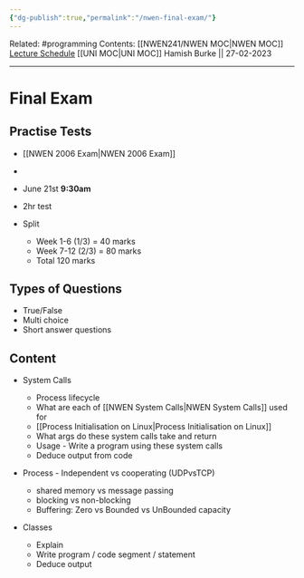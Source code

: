 ```yaml
---
{"dg-publish":true,"permalink":"/nwen-final-exam/"}
---
```


Related: #programming 
Contents: [[NWEN241/NWEN MOC\|NWEN MOC]]
[Lecture Schedule](https://ecs.wgtn.ac.nz/Courses/NWEN241_2023T1/LectureSchedule)
[[UNI MOC\|UNI MOC]]
Hamish Burke || 27-02-2023
***

# Final Exam


## Practise Tests

- [[NWEN 2006 Exam\|NWEN 2006 Exam]]
- 


- June 21st **9:30am**
- 2hr test
- Split
	- Week 1-6 (1/3) = 40 marks
	- Week 7-12 (2/3) = 80 marks
	- Total 120 marks

## Types of Questions

- True/False
- Multi choice
- Short answer questions

## Content

- System Calls
	- Process lifecycle
	- What are each of [[NWEN System Calls\|NWEN System Calls]] used for
	- [[Process Initialisation on Linux\|Process Initialisation on Linux]]
	- What args do these system calls take and return
	- Usage - Write a program using these system calls
	- Deduce output from code
- Process - Independent vs cooperating (UDPvsTCP)
	- shared memory vs message passing
	- blocking vs non-blocking
	- Buffering: Zero vs Bounded vs UnBounded capacity

- Classes
	- Explain
	- Write program / code segment / statement
	- Deduce output

